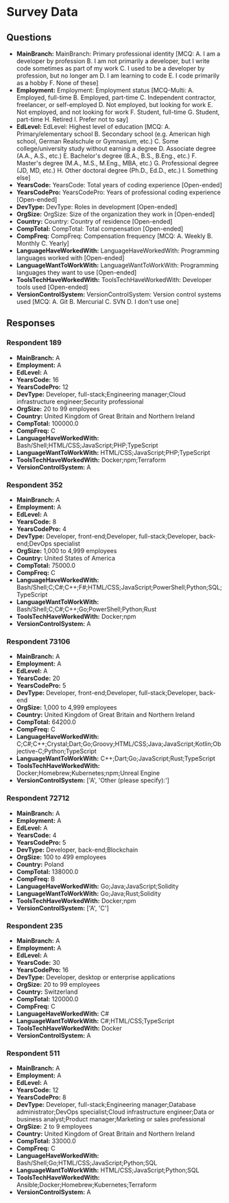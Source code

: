# Survey Data

## Questions

- **MainBranch:** MainBranch: Primary professional identity [MCQ: A. I am a developer by profession B. I am not primarily a developer, but I write code sometimes as part of my work C. I used to be a developer by profession, but no longer am D. I am learning to code E. I code primarily as a hobby F. None of these]
- **Employment:** Employment: Employment status [MCQ-Multi: A. Employed, full-time B. Employed, part-time C. Independent contractor, freelancer, or self-employed D. Not employed, but looking for work E. Not employed, and not looking for work F. Student, full-time G. Student, part-time H. Retired I. Prefer not to say]
- **EdLevel:** EdLevel: Highest level of education [MCQ: A. Primary/elementary school B. Secondary school (e.g. American high school, German Realschule or Gymnasium, etc.) C. Some college/university study without earning a degree D. Associate degree (A.A., A.S., etc.) E. Bachelor's degree (B.A., B.S., B.Eng., etc.) F. Master's degree (M.A., M.S., M.Eng., MBA, etc.) G. Professional degree (JD, MD, etc.) H. Other doctoral degree (Ph.D., Ed.D., etc.) I. Something else]
- **YearsCode:** YearsCode: Total years of coding experience [Open-ended]
- **YearsCodePro:** YearsCodePro: Years of professional coding experience [Open-ended]
- **DevType:** DevType: Roles in development [Open-ended]
- **OrgSize:** OrgSize: Size of the organization they work in [Open-ended]
- **Country:** Country: Country of residence [Open-ended]
- **CompTotal:** CompTotal: Total compensation [Open-ended]
- **CompFreq:** CompFreq: Compensation frequency [MCQ: A. Weekly B. Monthly C. Yearly]
- **LanguageHaveWorkedWith:** LanguageHaveWorkedWith: Programming languages worked with [Open-ended]
- **LanguageWantToWorkWith:** LanguageWantToWorkWith: Programming languages they want to use [Open-ended]
- **ToolsTechHaveWorkedWith:** ToolsTechHaveWorkedWith: Developer tools used [Open-ended]
- **VersionControlSystem:** VersionControlSystem: Version control systems used [MCQ: A. Git B. Mercurial C. SVN D. I don't use one]

## Responses

### Respondent 189

- **MainBranch:** A
- **Employment:** A
- **EdLevel:** A
- **YearsCode:** 16
- **YearsCodePro:** 12
- **DevType:** Developer, full-stack;Engineering manager;Cloud infrastructure engineer;Security professional
- **OrgSize:** 20 to 99 employees
- **Country:** United Kingdom of Great Britain and Northern Ireland
- **CompTotal:** 100000.0
- **CompFreq:** C
- **LanguageHaveWorkedWith:** Bash/Shell;HTML/CSS;JavaScript;PHP;TypeScript
- **LanguageWantToWorkWith:** HTML/CSS;JavaScript;PHP;TypeScript
- **ToolsTechHaveWorkedWith:** Docker;npm;Terraform
- **VersionControlSystem:** A

### Respondent 352

- **MainBranch:** A
- **Employment:** A
- **EdLevel:** A
- **YearsCode:** 8
- **YearsCodePro:** 4
- **DevType:** Developer, front-end;Developer, full-stack;Developer, back-end;DevOps specialist
- **OrgSize:** 1,000 to 4,999 employees
- **Country:** United States of America
- **CompTotal:** 75000.0
- **CompFreq:** C
- **LanguageHaveWorkedWith:** Bash/Shell;C;C#;C++;F#;HTML/CSS;JavaScript;PowerShell;Python;SQL;TypeScript
- **LanguageWantToWorkWith:** Bash/Shell;C;C#;C++;Go;PowerShell;Python;Rust
- **ToolsTechHaveWorkedWith:** Docker;npm
- **VersionControlSystem:** A

### Respondent 73106

- **MainBranch:** A
- **Employment:** A
- **EdLevel:** A
- **YearsCode:** 20
- **YearsCodePro:** 5
- **DevType:** Developer, front-end;Developer, full-stack;Developer, back-end
- **OrgSize:** 1,000 to 4,999 employees
- **Country:** United Kingdom of Great Britain and Northern Ireland
- **CompTotal:** 64200.0
- **CompFreq:** C
- **LanguageHaveWorkedWith:** C;C#;C++;Crystal;Dart;Go;Groovy;HTML/CSS;Java;JavaScript;Kotlin;Objective-C;Python;TypeScript
- **LanguageWantToWorkWith:** C++;Dart;Go;JavaScript;Rust;TypeScript
- **ToolsTechHaveWorkedWith:** Docker;Homebrew;Kubernetes;npm;Unreal Engine
- **VersionControlSystem:** ['A', 'Other (please specify):']

### Respondent 72712

- **MainBranch:** A
- **Employment:** A
- **EdLevel:** A
- **YearsCode:** 4
- **YearsCodePro:** 5
- **DevType:** Developer, back-end;Blockchain
- **OrgSize:** 100 to 499 employees
- **Country:** Poland
- **CompTotal:** 138000.0
- **CompFreq:** B
- **LanguageHaveWorkedWith:** Go;Java;JavaScript;Solidity
- **LanguageWantToWorkWith:** Go;Java;Rust;Solidity
- **ToolsTechHaveWorkedWith:** Docker;npm
- **VersionControlSystem:** ['A', 'C']

### Respondent 235

- **MainBranch:** A
- **Employment:** A
- **EdLevel:** A
- **YearsCode:** 30
- **YearsCodePro:** 16
- **DevType:** Developer, desktop or enterprise applications
- **OrgSize:** 20 to 99 employees
- **Country:** Switzerland
- **CompTotal:** 120000.0
- **CompFreq:** C
- **LanguageHaveWorkedWith:** C#
- **LanguageWantToWorkWith:** C#;HTML/CSS;TypeScript
- **ToolsTechHaveWorkedWith:** Docker
- **VersionControlSystem:** A

### Respondent 511

- **MainBranch:** A
- **Employment:** A
- **EdLevel:** A
- **YearsCode:** 12
- **YearsCodePro:** 8
- **DevType:** Developer, full-stack;Engineering manager;Database administrator;DevOps specialist;Cloud infrastructure engineer;Data or business analyst;Product manager;Marketing or sales professional
- **OrgSize:** 2 to 9 employees
- **Country:** United Kingdom of Great Britain and Northern Ireland
- **CompTotal:** 33000.0
- **CompFreq:** C
- **LanguageHaveWorkedWith:** Bash/Shell;Go;HTML/CSS;JavaScript;Python;SQL
- **LanguageWantToWorkWith:** HTML/CSS;JavaScript;Python;SQL
- **ToolsTechHaveWorkedWith:** Ansible;Docker;Homebrew;Kubernetes;Terraform
- **VersionControlSystem:** A

